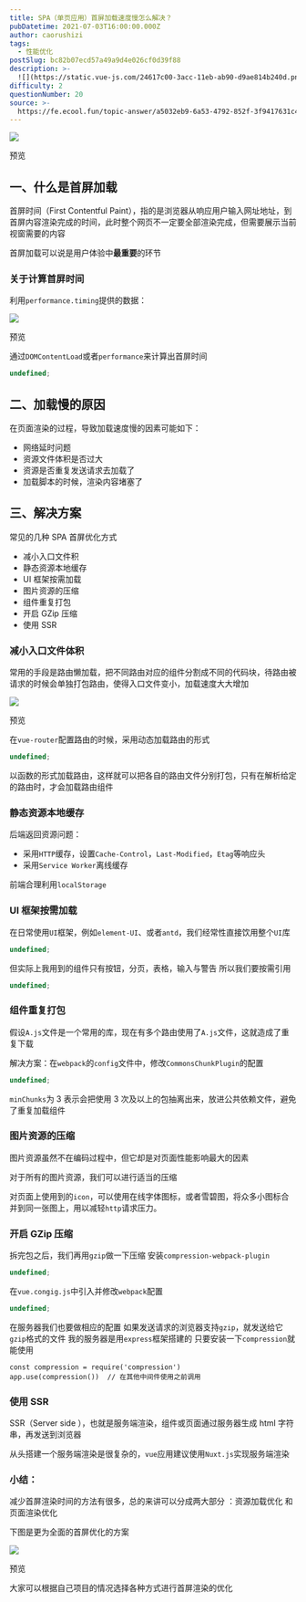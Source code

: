 ```yaml
---
title: SPA（单页应用）首屏加载速度慢怎么解决？
pubDatetime: 2021-07-03T16:00:00.000Z
author: caorushizi
tags:
  - 性能优化
postSlug: bc82b07ecd57a49a9d4e026cf0d39f88
description: >-
  ![](https://static.vue-js.com/24617c00-3acc-11eb-ab90-d9ae814b240d.png)预览一、什么是首屏加载---------首屏时间（Firs
difficulty: 2
questionNumber: 20
source: >-
  https://fe.ecool.fun/topic-answer/a5032eb9-6a53-4792-852f-3f9417631c47?orderBy=updateTime&order=desc&tagId=20
---
```


![](https://static.vue-js.com/24617c00-3acc-11eb-ab90-d9ae814b240d.png)

预览

## 一、什么是首屏加载

首屏时间（First Contentful Paint），指的是浏览器从响应用户输入网址地址，到首屏内容渲染完成的时间，此时整个网页不一定要全部渲染完成，但需要展示当前视窗需要的内容

首屏加载可以说是用户体验中**最重要**的环节

### 关于计算首屏时间

利用`performance.timing`提供的数据：

![](https://static.vue-js.com/2e2491a0-3acc-11eb-85f6-6fac77c0c9b3.png)

预览

通过`DOMContentLoad`或者`performance`来计算出首屏时间

```typescript
undefined;
```

## 二、加载慢的原因

在页面渲染的过程，导致加载速度慢的因素可能如下：

- 网络延时问题
- 资源文件体积是否过大
- 资源是否重复发送请求去加载了
- 加载脚本的时候，渲染内容堵塞了

## 三、解决方案

常见的几种 SPA 首屏优化方式

- 减小入口文件积
- 静态资源本地缓存
- UI 框架按需加载
- 图片资源的压缩
- 组件重复打包
- 开启 GZip 压缩
- 使用 SSR

### 减小入口文件体积

常用的手段是路由懒加载，把不同路由对应的组件分割成不同的代码块，待路由被请求的时候会单独打包路由，使得入口文件变小，加载速度大大增加

![](https://static.vue-js.com/486cee90-3acc-11eb-ab90-d9ae814b240d.png)

预览

在`vue-router`配置路由的时候，采用动态加载路由的形式

```typescript
undefined;
```

以函数的形式加载路由，这样就可以把各自的路由文件分别打包，只有在解析给定的路由时，才会加载路由组件

### 静态资源本地缓存

后端返回资源问题：

- 采用`HTTP`缓存，设置`Cache-Control`，`Last-Modified`，`Etag`等响应头
- 采用`Service Worker`离线缓存

前端合理利用`localStorage`

### UI 框架按需加载

在日常使用`UI`框架，例如`element-UI`、或者`antd`，我们经常性直接饮用整个`UI`库

```typescript
undefined;
```

但实际上我用到的组件只有按钮，分页，表格，输入与警告 所以我们要按需引用

```typescript
undefined;
```

### 组件重复打包

假设`A.js`文件是一个常用的库，现在有多个路由使用了`A.js`文件，这就造成了重复下载

解决方案：在`webpack`的`config`文件中，修改`CommonsChunkPlugin`的配置

```typescript
undefined;
```

`minChunks`为 3 表示会把使用 3 次及以上的包抽离出来，放进公共依赖文件，避免了重复加载组件

### 图片资源的压缩

图片资源虽然不在编码过程中，但它却是对页面性能影响最大的因素

对于所有的图片资源，我们可以进行适当的压缩

对页面上使用到的`icon`，可以使用在线字体图标，或者雪碧图，将众多小图标合并到同一张图上，用以减轻`http`请求压力。

### 开启 GZip 压缩

拆完包之后，我们再用`gzip`做一下压缩 安装`compression-webpack-plugin`

```typescript
undefined;
```

在`vue.congig.js`中引入并修改`webpack`配置

```typescript
undefined;
```

在服务器我们也要做相应的配置 如果发送请求的浏览器支持`gzip`，就发送给它`gzip`格式的文件 我的服务器是用`express`框架搭建的 只要安装一下`compression`就能使用

    const compression = require('compression')
    app.use(compression())  // 在其他中间件使用之前调用

### 使用 SSR

SSR（Server side ），也就是服务端渲染，组件或页面通过服务器生成 html 字符串，再发送到浏览器

从头搭建一个服务端渲染是很复杂的，`vue`应用建议使用`Nuxt.js`实现服务端渲染

### 小结：

减少首屏渲染时间的方法有很多，总的来讲可以分成两大部分 ：资源加载优化 和 页面渲染优化

下图是更为全面的首屏优化的方案

![](https://static.vue-js.com/4fafe900-3acc-11eb-85f6-6fac77c0c9b3.png)

预览

大家可以根据自己项目的情况选择各种方式进行首屏渲染的优化
